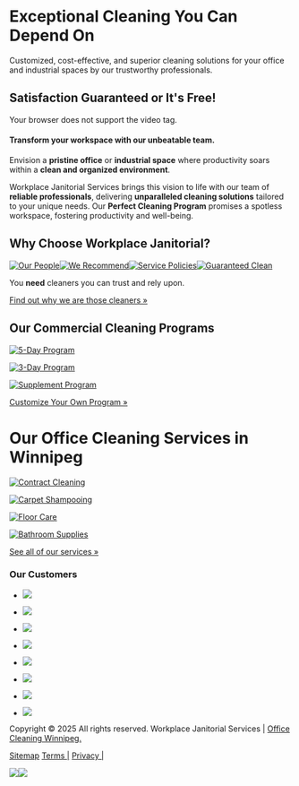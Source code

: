 # Exceptional Cleaning You Can Depend On

Customized, cost-effective, and superior cleaning solutions for your office and industrial spaces by our trustworthy professionals.

## Satisfaction Guaranteed or It's Free!

Your browser does not support the video tag.


#### Transform your workspace with our unbeatable team.

Envision a **pristine office** or **industrial space** where productivity soars within a **clean and organized environment**.

Workplace Janitorial Services brings this vision to life with our team of **reliable professionals**, delivering **unparalleled cleaning solutions** tailored to your unique needs. Our **Perfect Cleaning Program** promises a spotless workspace, fostering productivity and well-being.

## Why Choose Workplace Janitorial?

[![Our People](https://officecleaningwinnipeg.com/images/diamond-1.png)](https://officecleaningwinnipeg.com/about-us.php/#our-people)[![We Recommend](https://officecleaningwinnipeg.com/images/diamond-2.png)](https://officecleaningwinnipeg.com/about-us.php/#we-recommend)[![Service Policies](https://officecleaningwinnipeg.com/images/diamond-3.png)](https://officecleaningwinnipeg.com/about-us.php/#service-policies)[![Guaranteed Clean](https://officecleaningwinnipeg.com/images/diamond-4.png)](https://officecleaningwinnipeg.com/about-us.php/#guaranteed-clean)

You **need** cleaners you can trust and rely upon.

[Find out why we are those cleaners »](https://officecleaningwinnipeg.com/about-us.php)

## Our Commercial Cleaning Programs

[![5-Day Program](https://officecleaningwinnipeg.com/images/icon-5-day.png)](https://officecleaningwinnipeg.com/office-cleaning-programs.php)

[![3-Day Program](https://officecleaningwinnipeg.com/images/icon-3-day.png)](https://officecleaningwinnipeg.com/office-cleaning-programs.php)

[![Supplement Program](https://officecleaningwinnipeg.com/images/icon-supp.png)](https://officecleaningwinnipeg.com/office-cleaning-programs.php)

[Customize Your Own Program »](https://officecleaningwinnipeg.com/office-cleaning-programs.php)

# Our Office Cleaning Services in Winnipeg

[![Contract Cleaning](https://officecleaningwinnipeg.com/images/icon-customized-white.png)](https://officecleaningwinnipeg.com/office-cleaning-services/customized-office-cleaning.php)

[![Carpet Shampooing](https://officecleaningwinnipeg.com/images/icon-carpet-white.png)](https://officecleaningwinnipeg.com/office-cleaning-services/carpet-cleaning.php)

[![Floor Care](https://officecleaningwinnipeg.com/images/icon-floor-white.png)](https://officecleaningwinnipeg.com/office-cleaning-services/floor-care-cleaning.php)

[![Bathroom Supplies](https://officecleaningwinnipeg.com/images/icon-bathroom-white.png)](https://officecleaningwinnipeg.com/office-cleaning-services/bathroom-supplies.php)

[See all of our services »](https://officecleaningwinnipeg.com/office-cleaning-services/index.php)

### Our Customers

- ![](https://officecleaningwinnipeg.com/images/rangers.jpg)

- ![](https://officecleaningwinnipeg.com/images/logo-crown.png)

- ![](https://officecleaningwinnipeg.com/images/logo-4points.png)

- ![](https://officecleaningwinnipeg.com/images/logo-lmc.png)

- ![](https://officecleaningwinnipeg.com/images/logo-grand.png)

- ![](https://officecleaningwinnipeg.com/images/logo-mem.png)

- ![](https://officecleaningwinnipeg.com/images/perpective.png)

- ![](https://officecleaningwinnipeg.com/images/phason.jpg)


Copyright © 2025 All rights reserved. Workplace Janitorial Services \| [Office Cleaning Winnipeg.](https://officecleaningwinnipeg.com/)

[Sitemap](https://officecleaningwinnipeg.com/sitemap.php) [Terms \|](https://officecleaningwinnipeg.com/terms-of-service.php) [Privacy \|](https://officecleaningwinnipeg.com/privacy.php)

[![](https://officecleaningwinnipeg.com/images/click%20to%20call-web.png)](https://officecleaningwinnipeg.com/contact.php)[![](https://officecleaningwinnipeg.com/images/click%20to%20call%20-%20mobile.png)](tel:2044152910)